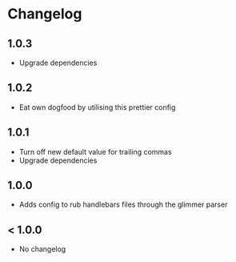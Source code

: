 # Changelog

## 1.0.3

- Upgrade dependencies

## 1.0.2

- Eat own dogfood by utilising this prettier config

## 1.0.1

- Turn off new default value for trailing commas
- Upgrade dependencies

## 1.0.0

- Adds config to rub handlebars files through the glimmer parser

## < 1.0.0

- No changelog
